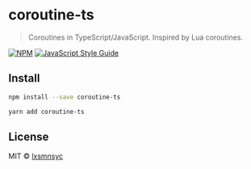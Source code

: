 # coroutine-ts

> Coroutines in TypeScript/JavaScript. Inspired by Lua coroutines.

[![NPM](https://img.shields.io/npm/v/coroutine-ts.svg)](https://www.npmjs.com/package/coroutine-ts) [![JavaScript Style Guide](https://img.shields.io/badge/code_style-standard-brightgreen.svg)](https://github.com/airbnb/javascript)

## Install

```bash
npm install --save coroutine-ts
```

```bash
yarn add coroutine-ts
```

## License

MIT © [lxsmnsyc](https://github.com/lxsmnsyc)